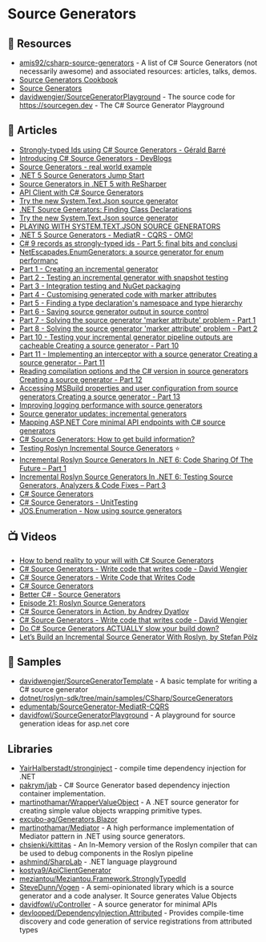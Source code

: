 
# Source Generators

## 📘 Resources
- [amis92/csharp-source-generators](https://github.com/amis92/csharp-source-generators) - A list of C# Source Generators (not necessarily awesome) and associated resources: articles, talks, demos.
- [Source Generators Cookbook](https://github.com/dotnet/roslyn/blob/main/docs/features/source-generators.cookbook.md)
- [Source Generators](https://github.com/dotnet/roslyn/blob/main/docs/features/source-generators.md)
- [davidwengier/SourceGeneratorPlayground](https://github.com/davidwengier/SourceGeneratorPlayground) - The source code for https://sourcegen.dev - The C# Source Generator Playground

## 📝 Articles
- [Strongly-typed Ids using C# Source Generators - Gérald Barré](https://www.meziantou.net/strongly-typed-ids-with-csharp-source-generators.htm)
- [Introducing C# Source Generators - DevBlogs](https://devblogs.microsoft.com/dotnet/introducing-c-source-generators/)
- [Source Generators - real world example](https://dominikjeske.github.io/source-generators/)
- [.NET 5 Source Generators Jump Start](https://khalidabuhakmeh.com/dotnet-5-source-generators-jump-start)
- [Source Generators in .NET 5 with ReSharper](https://blog.jetbrains.com/dotnet/2020/11/12/source-generators-in-net-5-with-resharper/)
- [API Client with C# Source Generators](https://sharovarskyi.com/blog/posts/source-generators-api-client/)
- [Try the new System.Text.Json source generator](https://devblogs.microsoft.com/dotnet/try-the-new-system-text-json-source-generator/)
- [.NET Source Generators: Finding Class Declarations](https://khalidabuhakmeh.com/dotnet-source-generators-finding-class-declarations)
- [Try the new System.Text.Json source generator](https://devblogs.microsoft.com/dotnet/try-the-new-system-text-json-source-generator/)
- [PLAYING WITH SYSTEM.TEXT.JSON SOURCE GENERATORS](https://www.stevejgordon.co.uk/playing-with-system-text-json-source-generators)
- [.NET 5 Source Generators - MediatR - CQRS - OMG!](https://www.edument.se/post/net-5-source-generators-mediatr-cqrs-omg?lang=en)
- [C# 9 records as strongly-typed ids - Part 5: final bits and conclusi](https://thomaslevesque.com/2021/03/19/csharp-9-records-as-strongly-typed-ids-part-5-final-bits-and-conclusion/)
- [NetEscapades.EnumGenerators: a source generator for enum performanc](https://andrewlock.net/netescapades-enumgenerators-a-source-generator-for-enum-performance/)
- [Part 1 - Creating an incremental generator](https://andrewlock.net/creating-a-source-generator-part-1-creating-an-incremental-source-generator/)
- [Part 2 - Testing an incremental generator with snapshot testing ](https://andrewlock.net/creating-a-source-generator-part-2-testing-an-incremental-generator-with-snapshot-testing/)
- [Part 3 - Integration testing and NuGet packaging](https://andrewlock.net/creating-a-source-generator-part-3-integration-testing-and-packaging/)
- [Part 4 - Customising generated code with marker attributes](https://andrewlock.net/creating-a-source-generator-part-4-customising-generated-code-with-marker-attributes/)
- [Part 5 - Finding a type declaration's namespace and type hierarchy ](https://andrewlock.net/creating-a-source-generator-part-5-finding-a-type-declarations-namespace-and-type-hierarchy/)
- [Part 6 - Saving source generator output in source control](https://andrewlock.net/creating-a-source-generator-part-6-saving-source-generator-output-in-source-control/)
- [Part 7 - Solving the source generator 'marker attribute' problem - Part 1](https://andrewlock.net/creating-a-source-generator-part-7-solving-the-source-generator-marker-attribute-problem-part1/)
- [Part 8 - Solving the source generator 'marker attribute' problem - Part 2](https://andrewlock.net/creating-a-source-generator-part-8-solving-the-source-generator-marker-attribute-problem-part2/)
- [Part 10 - Testing your incremental generator pipeline outputs are cacheable Creating a source generator - Part 10](https://andrewlock.net/creating-a-source-generator-part-10-testing-your-incremental-generator-pipeline-outputs-are-cacheable/)
- [Part 11 - Implementing an interceptor with a source generator Creating a source generator - Part 11](https://andrewlock.net/creating-a-source-generator-part-11-implementing-an-interceptor-with-a-source-generator/)
- [Reading compilation options and the C# version in source generators Creating a source generator - Part 12](https://andrewlock.net/creating-a-source-generator-part-12-reading-compilation-options-and-csharp-version-in-source-generators/)
- [Accessing MSBuild properties and user configuration from source generators Creating a source generator - Part 13](https://andrewlock.net/creating-a-source-generator-part-13-providing-and-accessing-msbuild-settings-in-source-generators/)
- [Improving logging performance with source generators](https://andrewlock.net/exploring-dotnet-6-part-8-improving-logging-performance-with-source-generators/)
- [Source generator updates: incremental generators ](https://andrewlock.net/exploring-dotnet-6-part-9-source-generator-updates-incremental-generators/)
- [Mapping ASP.NET Core minimal API endpoints with C# source generators](https://blog.codingmilitia.com/2023/01/31/mapping-aspnet-core-minimal-api-endpoints-with-csharp-source-generators/)
- [C# Source Generators: How to get build information?](https://steven-giesel.com/blogPost/cec8df6e-b271-4b4c-8ff6-e9f3aa5e26a1)
- [Testing Roslyn Incremental Source Generators](https://www.meziantou.net/testing-roslyn-incremental-source-generators.htm) ⭐
- [Incremental Roslyn Source Generators In .NET 6: Code Sharing Of The Future – Part 1](https://www.thinktecture.com/net/roslyn-source-generators-introduction/)
- [Incremental Roslyn Source Generators In .NET 6: Testing Source Generators, Analyzers & Code Fixes – Part 3](https://www.thinktecture.com/en/net/roslyn-source-generators-analyzers-code-fixes-testing/)
- [C# Source Generators](https://mstack.nl/blog/20210801-source-generators)
- [C# Source Generators - UnitTesting](https://mstack.nl/blog/20220801-source-generators-part2/)
- [JOS.Enumeration - Now using source generators](https://josef.codes/jos-enumeration-now-using-source-generators/)

## 📺 Videos
- [How to bend reality to your will with C# Source Generators](https://www.youtube.com/watch?v=pF1Qh2Ty7MQ)
- [C# Source Generators - Write code that writes code - David Wengier](https://www.youtube.com/watch?v=pqLs7X6Cr6s)
- [C# Source Generators - Write Code that Writes Code](https://www.youtube.com/watch?v=3YwwdoRg2F4)
- [C# Source Generators](https://www.youtube.com/watch?v=cB66gOHConw)
- [Better C# - Source Generators](https://www.youtube.com/watch?v=1u33UTdllV0)
- [Episode 21: Roslyn Source Generators](https://www.youtube.com/watch?v=JSFZ3qDx83g)
- [C# Source Generators in Action, by Andrey Dyatlov](https://www.youtube.com/watch?v=052xutD86uI)
- [C# Source Generators - Write code that writes code - David Wengier](https://www.youtube.com/watch?v=pqLs7X6Cr6s&t=221s)
- [Do C# Source Generators ACTUALLY slow your build down?](https://www.youtube.com/watch?v=anesVdQg6Dk)
- [Let’s Build an Incremental Source Generator With Roslyn, by Stefan Pölz](https://www.youtube.com/watch?v=azJm_Y2nbAI)

## 🚀 Samples
- [davidwengier/SourceGeneratorTemplate](https://github.com/davidwengier/SourceGeneratorTemplate) - A basic template for writing a C# source generator
- [dotnet/roslyn-sdk/tree/main/samples/CSharp/SourceGenerators](https://github.com/dotnet/roslyn-sdk/tree/main/samples/CSharp/SourceGenerators)
- [edumentab/SourceGenerator-MediatR-CQRS](https://github.com/edumentab/SourceGenerator-MediatR-CQRS)
- [davidfowl/SourceGeneratorPlayground](https://github.com/davidfowl/SourceGeneratorPlayground) - A playground for source generation ideas for asp.net core
## Libraries
- [YairHalberstadt/stronginject](https://github.com/YairHalberstadt/stronginject) - compile time dependency injection for .NET
- [pakrym/jab](https://github.com/pakrym/jab) - C# Source Generator based dependency injection container implementation.
- [martinothamar/WrapperValueObject](https://github.com/martinothamar/WrapperValueObject) - A .NET source generator for creating simple value objects wrapping primitive types.
- [excubo-ag/Generators.Blazor](https://github.com/excubo-ag/Generators.Blazor)
- [martinothamar/Mediator](https://github.com/martinothamar/Mediator) - A high performance implementation of Mediator pattern in .NET using source generators.
- [chsienki/kittitas](https://github.com/chsienki/kittitas) - An In-Memory version of the Roslyn compiler that can be used to debug components in the Roslyn pipeline
- [ashmind/SharpLab](https://github.com/ashmind/SharpLab) - .NET language playground
- [kostya9/ApiClientGenerator](https://github.com/kostya9/ApiClientGenerator)
- [meziantou/Meziantou.Framework.StronglyTypedId](https://github.com/meziantou/Meziantou.Framework/tree/main/src/Meziantou.Framework.StronglyTypedId)
- [SteveDunn/Vogen](https://github.com/SteveDunn/Vogen) - A semi-opinionated library which is a source generator and a code analyser. It Source generates Value Objects
- [davidfowl/uController](https://github.com/davidfowl/uController) - A source generator for minimal APIs
- [devlooped/DependencyInjection.Attributed](https://github.com/devlooped/DependencyInjection.Attributed) - Provides compile-time discovery and code generation of service registrations from attributed types